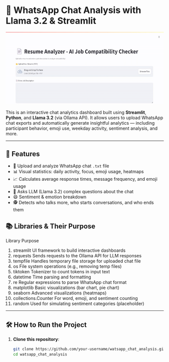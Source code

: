 # 📱 WhatsApp Chat Analysis with Llama 3.2 & Streamlit

![Watsapp Chat Analysis Demo](demo.gif)

This is an interactive chat analytics dashboard built using **Streamlit**, **Python**, and **Llama 3.2** (via Ollama API). It allows users to upload WhatsApp chat exports and automatically generate insightful analytics — including participant behavior, emoji use, weekday activity, sentiment analysis, and more.

---

## 🚀 Features

- 📂 Upload and analyze WhatsApp chat `.txt` file
- 📊 Visual statistics: daily activity, focus, emoji usage, heatmaps
- 📈 Calculates average response times, message frequency, and emoji usage
- 🧠 Asks LLM (Llama 3.2) complex questions about the chat
- 😄 Sentiment & emotion breakdown
- 🕵️ Detects who talks more, who starts conversations, and who ends them

## 📚 Libraries & Their Purpose

Library	Purpose

1) streamlit	UI framework to build interactive dashboards
2) requests	Sends requests to the Ollama API for LLM responses
3) tempfile	Handles temporary file storage for uploaded chat file
4) os	File system operations (e.g., removing temp files)
5) tiktoken	Tokenizer to count tokens in input text
6) datetime	Time parsing and formatting
7) re	Regular expressions to parse WhatsApp chat format
8) matplotlib	Basic visualizations (bar chart, pie chart)
9) seaborn	Advanced visualizations (heatmaps)
10) collections.Counter	For word, emoji, and sentiment counting
11) random	Used for simulating sentiment categories (placeholder)

---

## 🛠️ How to Run the Project

1. **Clone this repository**:
   ```bash
   git clone https://github.com/your-username/watsapp_chat_analysis.git
   cd watsapp_chat_analysis
